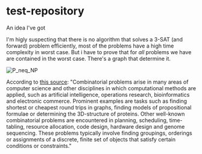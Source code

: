 # test-repository
An idea I've got

I'm higly suspecting that there is no algorithm that solves a 3-SAT (and forward) problem efficiently, most of the problems have a high time complexity in worst case.
But i have to prove that for *all* problems we have are contained in the worst case. There's a graph that determine it.

![P_neq_NP](https://github.com/user-attachments/assets/14a41604-99a4-4e7b-bfca-8f27e9c8ee61)

 According to [this source](https://www-sciencedirect-com.translate.goog/topics/computer-science/combinatorial-problem): "Combinatorial problems arise in many areas of computer science and other disciplines in which computational methods are applied, such as artificial intelligence, operations research, bioinformatics and electronic commerce. Prominent examples are tasks such as finding shortest or cheapest round trips in graphs, finding models of propositional formulae or determining the 3D-structure of proteins. Other well-known combinatorial problems are encountered in planning, scheduling, time-tabling, resource allocation, code design, hardware design and genome sequencing. These problems typically involve finding groupings, orderings or assignments of a discrete, finite set of objects that satisfy certain conditions or constraints."


